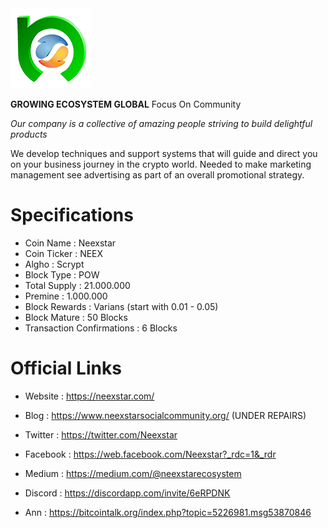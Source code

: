 <img src="/share/pixmaps/bitcoin128.png">


**GROWING ECOSYSTEM GLOBAL**
Focus On Community

*Our company is a collective of amazing people striving to build delightful products*

We develop techniques and support systems that will guide and direct you on your business journey in the crypto world.
Needed to make marketing management see advertising as part of an overall promotional strategy.


Specifications
==============

 - Coin Name                  : Neexstar
 - Coin Ticker                : NEEX
 - Algho                      : Scrypt
 - Block Type                 : POW
 - Total Supply               : 21.000.000
 - Premine                    : 1.000.000
 - Block Rewards              : Varians (start with 0.01 - 0.05)
 - Block Mature               : 50 Blocks
 - Transaction Confirmations  : 6 Blocks


Official Links
==============

 - Website : https://neexstar.com/

 - Blog : https://www.neexstarsocialcommunity.org/  (UNDER REPAIRS)

 - Twitter : https://twitter.com/Neexstar

 - Facebook : https://web.facebook.com/Neexstar?_rdc=1&_rdr

 - Medium : https://medium.com/@neexstarecosystem

 - Discord : https://discordapp.com/invite/6eRPDNK
 
 - Ann : https://bitcointalk.org/index.php?topic=5226981.msg53870846
 

